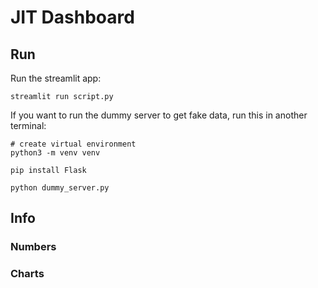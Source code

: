 # JIT Dashboard
## Run

Run the streamlit app:

```
streamlit run script.py
```

If you want to run the dummy server to get fake data, run this in another terminal:
```
# create virtual environment
python3 -m venv venv

pip install Flask

python dummy_server.py
```

## Info
### Numbers
### Charts
